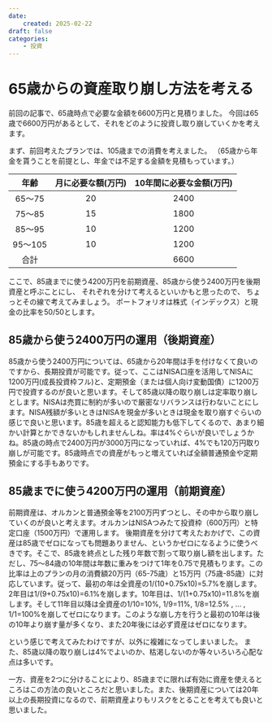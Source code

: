 ```yaml
---
date:
    created: 2025-02-22
draft: false
categories:
    - 投資
---
```


# 65歳からの資産取り崩し方法を考える

前回の記事で、65歳時点で必要な金額を6600万円と見積りました。
今回は65歳で6600万円があるとして、それをどのように投資し取り崩していくかを考えます。
<!-- more -->
まず、前回考えたプランでは、105歳までの消費を考えました。
（65歳から年金を貰うことを前提とし、年金では不足する金額を見積もっています。）

| 年齢 | 月に必要な額(万円) | 10年間に必要な金額(万円) |
| :--: | :--: | :--: |
| 65～75 | 20 | 2400 |
| 75～85 | 15 | 1800 |
| 85～95 | 10 | 1200 |
| 95～105 | 10 | 1200 |
| 合計 |      | 6600 |

ここで、85歳までに使う4200万円を前期資産、85歳から使う2400万円を後期資産と呼ぶことにし、
それぞれを分けて考えるといいかもと思ったので、
ちょっとその線で考えてみましょう。
ポートフォリオは株式（インデックス）と現金の比率を50/50とします。

## 85歳から使う2400万円の運用（後期資産）
85歳から使う2400万円については、65歳から20年間は手を付けなくて良いのですから、長期投資が可能です。従って、ここはNISA口座を活用してNISAに1200万円(成長投資枠フル)と、定期預金（または個人向け変動国債）に1200万円で投資するのが良いと思います。そして85歳以降の取り崩しは定率取り崩しとします。NISAは売買に制約が多いので厳密なリバランスは行わないことにします。NISA残額が多いときはNISAを現金が多いときは現金を取り崩すぐらいの感じで良いと思います。85歳を超えると認知能力も低下してくるので、あまり細かい計算とかできないかもしれませんしね。率は4%ぐらいが良いでしょうかね。85歳の時点で2400万円が3000万円になっていれば、4%でも120万円取り崩しが可能です。85歳時点での資産がもっと増えていれば全額普通預金や定期預金にする手もありです。

## 85歳までに使う4200万円の運用（前期資産）
前期資産は、オルカンと普通預金等を2100万円ずつとし、その中から取り崩していくのが良いと考えます。オルカンはNISAつみたて投資枠（600万円）と特定口座（1500万円）で運用します。
後期資産を分けて考えたおかげで、この資産は85歳でゼロになっても問題ありません、というかゼロになるように使うべきです。そこで、85歳を終点とした残り年数で割って取り崩し額を出します。ただし、75～84歳の10年間は年数に重みをつけて1年を0.75で見積もります。この比率は上のプランの月の消費額20万円（65-75歳）と15万円（75歳-85歳）に対応しています。従って、最初の年は全資産の1/(10+0.75x10)=5.7%を崩します。2年目は1/(9+0.75x10)=6.1%を崩します。10年目は、1/(1+0.75x10)=11.8%を崩します。そして11年目以降は全資産の1/10=10%, 1/9=11%, 1/8=12.5% , ... , 1/1=100%を崩してゼロになります。このような崩し方を行うと最初の10年は後の10年より崩す量が多くなり、また20年後には必ず資産はゼロになります。

という感じで考えてみたわけですが、以外に複雑になってしまいました。
また、85歳以降の取り崩しは4%でよいのか、枯渇しないのか等々いろいろ心配な点は多いです。

一方、資産を2つに分けることにより、85歳までに限れば有効に資産を使えるところはこの方法の良いところだと思いました。また、後期資産については20年以上の長期投資になるので、前期資産よりもリスクをとることを考えても良いと思いました。